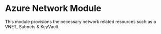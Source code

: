 # Azure Network Module

This module provisions the necessary network related resources such as a VNET, Subnets & KeyVault.